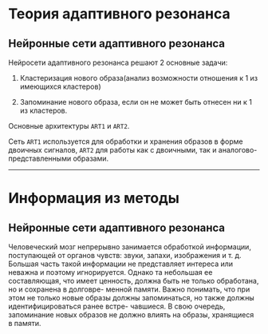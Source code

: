# Теория адаптивного резонанса

## Нейронные сети адаптивного резонанса

Нейросети адаптивного резонанса решают 2 основные задачи:

1. Кластеризация нового образа(анализ возможности отношения к 1 из имеющихся кластеров)

2. Запоминание нового образа, если он не может быть отнесен ни к 1 из кластеров.

Основные архитектуры `ART1` и `ART2`.

Сеть `ART1` используется для обработки и хранения образов в форме двоичных сигналов, `ART2` для работы
как с двоичными, так и аналогово-представленными образами.

---

# Информация из методы

## Нейронные сети адаптивного резонанса

Человеческий мозг непрерывно занимается обработкой информации,
поступающей от органов чувств: звуки, запахи, изображения и т. д.
Большая часть такой информации не представляет интереса или неважна и
поэтому игнорируется. Однако та небольшая ее составляющая, что имеет
ценность, должна быть не только обработана, но и сохранена в долговре-
менной памяти. Важно понимать, что при этом не только новые образы
должны запоминаться, но также должны идентифицироваться ранее встре-
чавшиеся. В свою очередь, запоминание новых образов не должно влиять
на образы, хранящиеся в памяти.
